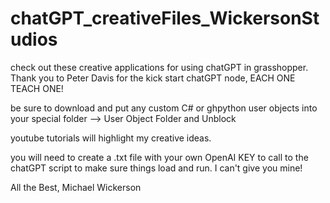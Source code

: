 # chatGPT_creativeFiles_WickersonStudios
check out these creative applications for using chatGPT in grasshopper.  Thank you to Peter Davis for the kick start chatGPT node, EACH ONE TEACH ONE!

be sure to download and put any custom C# or ghpython user objects into your special folder --> User Object Folder and Unblock

youtube tutorials will highlight my creative ideas.

you will need to create a .txt file with your own OpenAI KEY to call to the chatGPT script to make sure things load and run.  I can't give you mine!

All the Best,  Michael Wickerson
